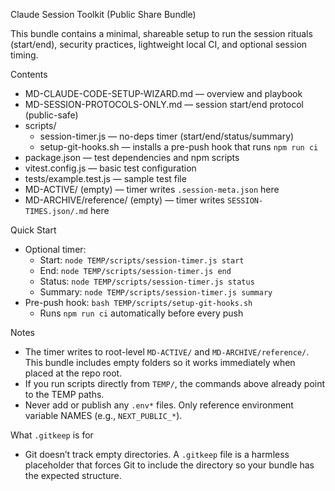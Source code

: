 Claude Session Toolkit (Public Share Bundle)

This bundle contains a minimal, shareable setup to run the session rituals (start/end), security practices, lightweight local CI, and optional session timing.

Contents
- MD-CLAUDE-CODE-SETUP-WIZARD.md — overview and playbook
- MD-SESSION-PROTOCOLS-ONLY.md — session start/end protocol (public-safe)
- scripts/
  - session-timer.js — no-deps timer (start/end/status/summary)
  - setup-git-hooks.sh — installs a pre-push hook that runs `npm run ci`
- package.json — test dependencies and npm scripts
- vitest.config.js — basic test configuration
- tests/example.test.js — sample test file
- MD-ACTIVE/ (empty) — timer writes `.session-meta.json` here
- MD-ARCHIVE/reference/ (empty) — timer writes `SESSION-TIMES.json/.md` here

Quick Start
- Optional timer:
  - Start: `node TEMP/scripts/session-timer.js start`
  - End: `node TEMP/scripts/session-timer.js end`
  - Status: `node TEMP/scripts/session-timer.js status`
  - Summary: `node TEMP/scripts/session-timer.js summary`
- Pre-push hook: `bash TEMP/scripts/setup-git-hooks.sh`
  - Runs `npm run ci` automatically before every push

Notes
- The timer writes to root-level `MD-ACTIVE/` and `MD-ARCHIVE/reference/`. This bundle includes empty folders so it works immediately when placed at the repo root.
- If you run scripts directly from `TEMP/`, the commands above already point to the TEMP paths.
- Never add or publish any `.env*` files. Only reference environment variable NAMES (e.g., `NEXT_PUBLIC_*`).

What `.gitkeep` is for
- Git doesn’t track empty directories. A `.gitkeep` file is a harmless placeholder that forces Git to include the directory so your bundle has the expected structure.

